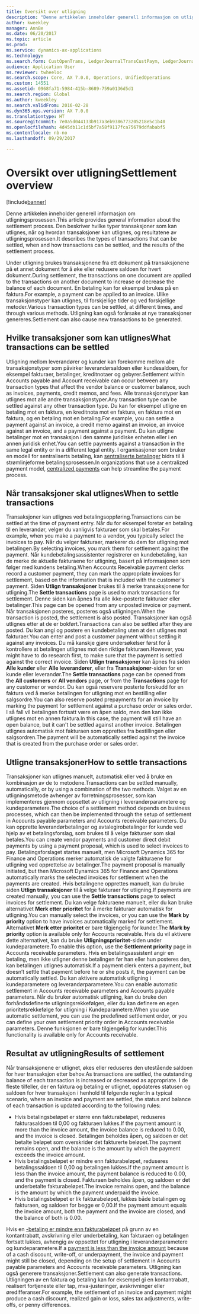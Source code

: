 ```yaml
---
title: Oversikt over utligning
description: "Denne artikkelen inneholder generell informasjon om utligningsprosessen. Den beskriver hvilke typer transaksjoner som kan utlignes, når og hvordan transaksjoner kan utlignes, og resultatene av utligningsprosessen."
author: kweekley
manager: AnnBe
ms.date: 06/20/2017
ms.topic: article
ms.prod: 
ms.service: dynamics-ax-applications
ms.technology: 
ms.search.form: CustOpenTrans, LedgerJournalTransCustPaym, LedgerJournalTransVendPaym, VendOpenTrans
audience: Application User
ms.reviewer: twheeloc
ms.search.scope: Core, AX 7.0.0, Operations, UnifiedOperations
ms.custom: 14551
ms.assetid: 0968fa71-5984-415b-8689-759a0136d5d1
ms.search.region: Global
ms.author: kweekley
ms.search.validFrom: 2016-02-28
ms.dyn365.ops.version: AX 7.0.0
ms.translationtype: HT
ms.sourcegitcommit: 7e0a5d044133b917a3eb9386773205218e5c1b40
ms.openlocfilehash: 4d45db11c1d5bf7a58f9117fca75679ddfababf5
ms.contentlocale: nb-no
ms.lasthandoff: 09/29/2017

---
```


# <a name="settlement-overview"></a><span data-ttu-id="9ea31-104">Oversikt over utligning</span><span class="sxs-lookup"><span data-stu-id="9ea31-104">Settlement overview</span></span>

[!include[banner](../includes/banner.md)]


<span data-ttu-id="9ea31-105">Denne artikkelen inneholder generell informasjon om utligningsprosessen.</span><span class="sxs-lookup"><span data-stu-id="9ea31-105">This article provides general information about the settlement process.</span></span> <span data-ttu-id="9ea31-106">Den beskriver hvilke typer transaksjoner som kan utlignes, når og hvordan transaksjoner kan utlignes, og resultatene av utligningsprosessen.</span><span class="sxs-lookup"><span data-stu-id="9ea31-106">It describes the types of transactions that can be settled, when and how transactions can be settled, and the results of the settlement process.</span></span>

<span data-ttu-id="9ea31-107">Under utligning brukes transaksjonene fra ett dokument på transaksjonene på et annet dokument for å øke eller redusere saldoen for hvert dokument.</span><span class="sxs-lookup"><span data-stu-id="9ea31-107">During settlement, the transactions on one document are applied to the transactions on another document to increase or decrease the balance of each document.</span></span> <span data-ttu-id="9ea31-108">En betaling kan for eksempel brukes på en faktura.</span><span class="sxs-lookup"><span data-stu-id="9ea31-108">For example, a payment can be applied to an invoice.</span></span> <span data-ttu-id="9ea31-109">Ulike transaksjonstyper kan utlignes, til forskjellige tider og ved forskjellige metoder.</span><span class="sxs-lookup"><span data-stu-id="9ea31-109">Various transaction types can be settled, at different times, and through various methods.</span></span> <span data-ttu-id="9ea31-110">Utligning kan også forårsake at nye transaksjoner genereres.</span><span class="sxs-lookup"><span data-stu-id="9ea31-110">Settlement can also cause new transactions to be generated.</span></span>

## <a name="what-transactions-can-be-settled"></a><span data-ttu-id="9ea31-111">Hvilke transaksjoner som kan utlignes</span><span class="sxs-lookup"><span data-stu-id="9ea31-111">What transactions can be settled</span></span>
<span data-ttu-id="9ea31-112">Utligning mellom leverandører og kunder kan forekomme mellom alle transaksjonstyper som påvirker leverandørsaldoen eller kundesaldoen, for eksempel fakturaer, betalinger, kreditnotaer og gebyrer.</span><span class="sxs-lookup"><span data-stu-id="9ea31-112">Settlement within Accounts payable and Account receivable can occur between any transaction types that affect the vendor balance or customer balance, such as invoices, payments, credit memos, and fees.</span></span> <span data-ttu-id="9ea31-113">Alle transaksjonstyper kan utlignes mot alle andre transaksjonstyper.</span><span class="sxs-lookup"><span data-stu-id="9ea31-113">Any transaction type can be settled against any other transaction type.</span></span> <span data-ttu-id="9ea31-114">Du kan for eksempel utligne en betaling mot en faktura, en kreditnota mot en faktura, en faktura mot en faktura, og en betaling mot en betaling.</span><span class="sxs-lookup"><span data-stu-id="9ea31-114">For example, you can settle a payment against an invoice, a credit memo against an invoice, an invoice against an invoice, and a payment against a payment.</span></span> <span data-ttu-id="9ea31-115">Du kan utligne betalinger mot en transaksjon i den samme juridiske enheten eller i en annen juridisk enhet.</span><span class="sxs-lookup"><span data-stu-id="9ea31-115">You can settle payments against a transaction in the same legal entity or in a different legal entity.</span></span> <span data-ttu-id="9ea31-116">I organisasjoner som bruker en modell for sentraliserts betaling, kan [sentraliserte betalinger](set-up-centralized-payments.md) bidra til å strømlinjeforme betalingsprosessen.</span><span class="sxs-lookup"><span data-stu-id="9ea31-116">In organizations that use a centralized payment model, [centralized payments](set-up-centralized-payments.md) can help streamline the payment process.</span></span>

## <a name="when-to-settle-transactions"></a><span data-ttu-id="9ea31-117">Når transaksjoner skal utlignes</span><span class="sxs-lookup"><span data-stu-id="9ea31-117">When to settle transactions</span></span>
<span data-ttu-id="9ea31-118">Transaksjoner kan utlignes ved betalingsoppføring.</span><span class="sxs-lookup"><span data-stu-id="9ea31-118">Transactions can be settled at the time of payment entry.</span></span> <span data-ttu-id="9ea31-119">Når du for eksempel foretar en betaling til en leverandør, velger du vanligvis fakturaer som skal betales.</span><span class="sxs-lookup"><span data-stu-id="9ea31-119">For example, when you make a payment to a vendor, you typically select the invoices to pay.</span></span> <span data-ttu-id="9ea31-120">Når du velger fakturaer, markerer du dem for utligning mot betalingen.</span><span class="sxs-lookup"><span data-stu-id="9ea31-120">By selecting invoices, you mark them for settlement against the payment.</span></span> <span data-ttu-id="9ea31-121">Når kundebetalingsassistenter registrerer en kundebetaling, kan de merke de aktuelle fakturaene for utligning, basert på informasjonen som følger med kundens betaling.</span><span class="sxs-lookup"><span data-stu-id="9ea31-121">When Accounts Receivable payment clerks record a customer payment, they can mark the appropriate invoices for settlement, based on the information that is included with the customer's payment.</span></span> <span data-ttu-id="9ea31-122">Siden **Utlign transaksjoner** brukes til å merke transaksjonene for utligning.</span><span class="sxs-lookup"><span data-stu-id="9ea31-122">The **Settle transactions** page is used to mark transactions for settlement.</span></span> <span data-ttu-id="9ea31-123">Denne siden kan åpnes fra alle ikke-posterte fakturaer eller betalinger.</span><span class="sxs-lookup"><span data-stu-id="9ea31-123">This page can be opened from any unposted invoice or payment.</span></span> <span data-ttu-id="9ea31-124">Når transaksjonen posteres, posteres også utligningen.</span><span class="sxs-lookup"><span data-stu-id="9ea31-124">When the transaction is posted, the settlement is also posted.</span></span> <span data-ttu-id="9ea31-125">Transaksjoner kan også utlignes etter at de er bokført.</span><span class="sxs-lookup"><span data-stu-id="9ea31-125">Transactions can also be settled after they are posted.</span></span> <span data-ttu-id="9ea31-126">Du kan angi og postere en kundebetaling uten at den utlignes mot fakturaer.</span><span class="sxs-lookup"><span data-stu-id="9ea31-126">You can enter and post a customer payment without settling it against any invoices.</span></span> <span data-ttu-id="9ea31-127">Du må kanskje gjøre undersøkelser først for å kontrollere at betalingen utlignes mot den riktige fakturaen.</span><span class="sxs-lookup"><span data-stu-id="9ea31-127">However, you might have to do research first, to make sure that the payment is settled against the correct invoice.</span></span> <span data-ttu-id="9ea31-128">Siden **Utlign transaksjoner** kan åpnes fra siden **Alle kunder** eller **Alle leverandører**, eller fra **Transaksjoner**-siden for en kunde eller leverandør.</span><span class="sxs-lookup"><span data-stu-id="9ea31-128">The **Settle transactions** page can be opened from the **All customers** or **All vendors** page, or from the **Transactions** page for any customer or vendor.</span></span> <span data-ttu-id="9ea31-129">Du kan også reservere posterte forskudd for en faktura ved å merke betalingen for utligning mot en bestilling eller salgsordre.</span><span class="sxs-lookup"><span data-stu-id="9ea31-129">You can also reserve posted prepayments for an invoice by marking the payment for settlement against a purchase order or sales order.</span></span> <span data-ttu-id="9ea31-130">I så fall vil betalingen fortsatt være en åpen saldo, men den kan ikke utlignes mot en annen faktura.</span><span class="sxs-lookup"><span data-stu-id="9ea31-130">In this case, the payment will still have an open balance, but it can't be settled against another invoice.</span></span> <span data-ttu-id="9ea31-131">Betalingen utlignes automatisk mot fakturaen som opprettes fra bestillingen eller salgsordren.</span><span class="sxs-lookup"><span data-stu-id="9ea31-131">The payment will be automatically settled against the invoice that is created from the purchase order or sales order.</span></span>

## <a name="how-to-settle-transactions"></a><span data-ttu-id="9ea31-132">Utligne transaksjoner</span><span class="sxs-lookup"><span data-stu-id="9ea31-132">How to settle transactions</span></span>
<span data-ttu-id="9ea31-133">Transaksjoner kan utlignes manuelt, automatisk eller ved å bruke en kombinasjon av de to metodene.</span><span class="sxs-lookup"><span data-stu-id="9ea31-133">Transactions can be settled manually, automatically, or by using a combination of the two methods.</span></span> <span data-ttu-id="9ea31-134">Valget av en utligningsmetode avhenger av forretningsprosesser, som kan implementeres gjennom oppsettet av utligning i leverandørparametere og kundeparametere.</span><span class="sxs-lookup"><span data-stu-id="9ea31-134">The choice of a settlement method depends on business processes, which can then be implemented through the setup of settlement in Accounts payable parameters and Accounts receivable parameters.</span></span> <span data-ttu-id="9ea31-135">Du kan opprette leverandørbetalinger og avtalegirobetalinger for kunde ved hjelp av et betalingsforslag, som brukes til å velge fakturaer som skal betales.</span><span class="sxs-lookup"><span data-stu-id="9ea31-135">You can create vendor payments and customer direct debit payments by using a payment proposal, which is used to select invoices to pay.</span></span> <span data-ttu-id="9ea31-136">Betalingsforslaget startes manuelt, men Microsoft Dynamics 365 for Finance and Operations merker automatisk de valgte fakturaene for utligning ved opprettelse av betalinger.</span><span class="sxs-lookup"><span data-stu-id="9ea31-136">The payment proposal is manually initiated, but then Microsoft Dynamics 365 for Finance and Operations automatically marks the selected invoices for settlement when the payments are created.</span></span> <span data-ttu-id="9ea31-137">Hvis betalingene opprettes manuelt, kan du bruke siden **Utlign transaksjoner** til å velge fakturaer for utligning.</span><span class="sxs-lookup"><span data-stu-id="9ea31-137">If payments are created manually, you can use the **Settle transactions** page to select invoices for settlement.</span></span> <span data-ttu-id="9ea31-138">Du kan velge fakturaene manuelt, eller du kan bruke alternativet **Merk etter prioritet** for å merke fakturaer automatisk for utligning.</span><span class="sxs-lookup"><span data-stu-id="9ea31-138">You can manually select the invoices, or you can use the **Mark by priority** option to have invoices automatically marked for settlement.</span></span> <span data-ttu-id="9ea31-139">Alternativet **Merk etter prioritet** er bare tilgjengelig for kunder.</span><span class="sxs-lookup"><span data-stu-id="9ea31-139">The **Mark by priority** option is available only for Accounts receivable.</span></span> <span data-ttu-id="9ea31-140">Hvis du vil aktivere dette alternativet, kan du bruke **Utligningsprioritet**-siden under kundeparametere.</span><span class="sxs-lookup"><span data-stu-id="9ea31-140">To enable this option, use the **Settlement priority** page in Accounts receivable parameters.</span></span> <span data-ttu-id="9ea31-141">Hvis en betalingsassistent angir en betaling, men ikke utligner denne betalingen før han eller hun posteres den, kan betalingen utlignes automatisk.</span><span class="sxs-lookup"><span data-stu-id="9ea31-141">If a payment clerk enters a payment, but doesn’t settle that payment before he or she posts it, the payment can be automatically settled.</span></span> <span data-ttu-id="9ea31-142">Du kan aktivere automatisk utligning i kundeparametere og leverandørparametere.</span><span class="sxs-lookup"><span data-stu-id="9ea31-142">You can enable automatic settlement in Accounts receivable parameters and Accounts payable parameters.</span></span> <span data-ttu-id="9ea31-143">Når du bruker automatisk utligning, kan du bruke den forhåndsdefinerte utligningsrekkefølgen, eller du kan definere en egen prioritetsrekkefølge for utligning i Kundeparametere.</span><span class="sxs-lookup"><span data-stu-id="9ea31-143">When you use automatic settlement, you can use the predefined settlement order, or you can define your own settlement priority order in Accounts receivable parameters.</span></span> <span data-ttu-id="9ea31-144">Denne funksjonen er bare tilgjengelig for kunder.</span><span class="sxs-lookup"><span data-stu-id="9ea31-144">This functionality is available only for Accounts receivable.</span></span>

## <a name="results-of-settlement"></a><span data-ttu-id="9ea31-145">Resultat av utligning</span><span class="sxs-lookup"><span data-stu-id="9ea31-145">Results of settlement</span></span>
<span data-ttu-id="9ea31-146">Når transaksjonene er utlignet, økes eller reduseres den utestående saldoen for hver transaksjon etter behov.</span><span class="sxs-lookup"><span data-stu-id="9ea31-146">As transactions are settled, the outstanding balance of each transaction is increased or decreased as appropriate.</span></span> <span data-ttu-id="9ea31-147">I de fleste tilfeller, der en faktura og betaling er utlignet, oppdateres statusen og saldoen for hver transaksjon i henhold til følgende regler:</span><span class="sxs-lookup"><span data-stu-id="9ea31-147">In a typical scenario, where an invoice and payment are settled, the status and balance of each transaction is updated according to the following rules:</span></span>

-   <span data-ttu-id="9ea31-148">Hvis betalingsbeløpet er større enn fakturabeløpet, reduseres fakturasaldoen til 0,00 og fakturaen lukkes.</span><span class="sxs-lookup"><span data-stu-id="9ea31-148">If the payment amount is more than the invoice amount, the invoice balance is reduced to 0.00, and the invoice is closed.</span></span> <span data-ttu-id="9ea31-149">Betalingen beholdes åpen, og saldoen er det betalte beløpet som overskrider det fakturerte beløpet.</span><span class="sxs-lookup"><span data-stu-id="9ea31-149">The payment remains open, and the balance is the amount by which the payment exceeds the invoice amount.</span></span>
-   <span data-ttu-id="9ea31-150">Hvis betalingsbeløpet er mindre enn fakturabeløpet, reduseres betalingssaldoen til 0,00 og betalingen lukkes.</span><span class="sxs-lookup"><span data-stu-id="9ea31-150">If the payment amount is less than the invoice amount, the payment balance is reduced to 0.00, and the payment is closed.</span></span> <span data-ttu-id="9ea31-151">Fakturaen beholdes åpen, og saldoen er det underbetalte fakturabeløpet.</span><span class="sxs-lookup"><span data-stu-id="9ea31-151">The invoice remains open, and the balance is the amount by which the payment underpaid the invoice.</span></span>
-   <span data-ttu-id="9ea31-152">Hvis betalingsbeløpet er lik fakturabeløpet, lukkes både betalingen og fakturaen, og saldoen for begge er 0,00.</span><span class="sxs-lookup"><span data-stu-id="9ea31-152">If the payment amount equals the invoice amount, both the payment and the invoice are closed, and the balance of both is 0.00.</span></span>

<span data-ttu-id="9ea31-153">Hvis en [-betaling er mindre enn fakturabeløpet](../accounts-payable/vendor-payments-partial-amount.md) på grunn av en kontantrabatt, avskrivning eller underbetaling, kan fakturaen og betalingen fortsatt lukkes, avhengig av oppsettet for utligning i leverandørparametere og kundeparametere.</span><span class="sxs-lookup"><span data-stu-id="9ea31-153">If a [payment is less than the invoice amount](../accounts-payable/vendor-payments-partial-amount.md) because of a cash discount, write-off, or underpayment, the invoice and payment might still be closed, depending on the setup of settlement in Accounts payable parameters and Accounts receivable parameters.</span></span> <span data-ttu-id="9ea31-154">Utligning kan også generere transaksjoner.</span><span class="sxs-lookup"><span data-stu-id="9ea31-154">Settlement can also generate transactions.</span></span> <span data-ttu-id="9ea31-155">Utligningen av en faktura og betaling kan for eksempel gi en kontantrabatt, realisert fortjeneste eller tap, mva-justeringer, avskrivninger eller øredifferanser.</span><span class="sxs-lookup"><span data-stu-id="9ea31-155">For example, the settlement of an invoice and payment might produce a cash discount, realized gain or loss, sales tax adjustments, write-offs, or penny differences.</span></span>




